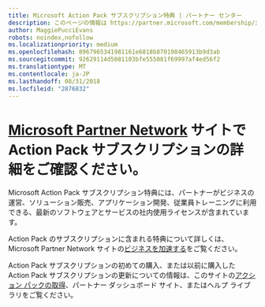 ```yaml
---
title: Microsoft Action Pack サブスクリプション特典 | パートナー センター
description: このページの情報は https://partner.microsoft.com/membership/internal-use-software に移動されました。
author: MaggiePucciEvans
robots: noindex,nofollow
ms.localizationpriority: medium
ms.openlocfilehash: 8967965341981161e6818b870198465913b9d3ab
ms.sourcegitcommit: 92629114d5081103bfe555081f69997af4ed56f2
ms.translationtype: MT
ms.contentlocale: ja-JP
ms.lasthandoff: 08/31/2018
ms.locfileid: "2876832"
---
```

# <a name="get-action-pack-subscription-details-on-the-microsoft-partner-networkhttpspartnermicrosoftcommembershipinternal-use-software-site"></a>[Microsoft Partner Network](https://partner.microsoft.com/membership/internal-use-software) サイトで Action Pack サブスクリプションの詳細をご確認ください。 

Microsoft Action Pack サブスクリプション特典には、パートナーがビジネスの運営、ソリューション販売、アプリケーション開発、従業員トレーニングに利用できる、最新のソフトウェアとサービスの社内使用ライセンスが含まれています。

Action Pack のサブスクリプションに含まれる特典について詳しくは、Microsoft Partner Network サイトの[ビジネスを加速する](https://partner.microsoft.com/membership/internal-use-software)をご覧ください。   

Action Pack サブスクリプションの初めての購入、または以前に購入した Action Pack サブスクリプションの更新についての情報は、このサイトの[アクション パックの取得](mpn-get-action-pack.md)、パートナー ダッシュボード サイト、またはヘルプ ライブラリをご覧ください。


